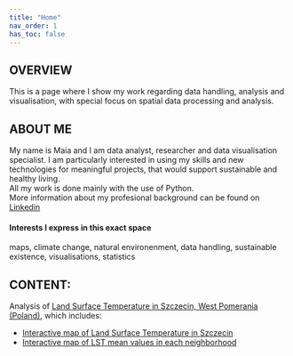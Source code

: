 ```yaml
---
title: "Home"
nav_order: 1
has_toc: false
---
```


## OVERVIEW

This is a page where I show my work regarding data handling, analysis and visualisation, with special focus on spatial data processing and analysis.

## ABOUT ME
My name is Maia and I am data analyst, researcher and data visualisation specialist. I am particularly interested in using my skills and new technologies for meaningful projects, that would support sustainable and healthy living. <br>All my work is done mainly with the use of Python.
<br>
More information about my profesional background can be found on [Linkedin](www.linkedin.com/in/maia-tr)


#### **Interests I express in this exact space**
<span style="font-size: 14px;"> maps, climate change, natural environenment, data handling, sustainable existence, visualisations, statistics </span>

## CONTENT:

Analysis of [Land Surface Temperature in Szczecin, West Pomerania (Poland)](https://maia-tr.github.io/portfolio/lst/), which includes:
- [Interactive map of Land Surface Temperature in Szczecin](https://maia-tr.github.io/portfolio/lst/interactive_bokeh_plot.html)
- [Interactive map of LST mean values in each neighborhood](https://maia-tr.github.io/portfolio/lst/zonal_stats_map.html)
